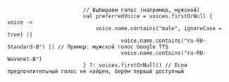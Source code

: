                             // Выбираем голос (например, мужской)
                            val preferredVoice = voices.firstOrNull { voice ->
                                voice.name.contains("male", ignoreCase = true) ||
                                        voice.name.contains("ru-RU-Standard-B") || // Пример: мужской голос Google TTS
                                        voice.name.contains("ru-RU-Wavenet-B")
                            } ?: voices.firstOrNull() // Если предпочтительный голос не найден, берём первый доступный